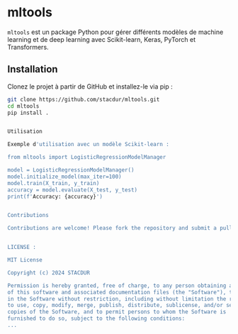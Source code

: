 # mltools

`mltools` est un package Python pour gérer différents modèles de machine learning 
et de deep learning avec Scikit-learn, Keras, PyTorch et Transformers.

## Installation

Clonez le projet à partir de GitHub et installez-le via pip :

```bash
git clone https://github.com/stacdur/mltools.git
cd mltools
pip install .


Utilisation

Exemple d'utilisation avec un modèle Scikit-learn :

from mltools import LogisticRegressionModelManager

model = LogisticRegressionModelManager()
model.initialize_model(max_iter=100)
model.train(X_train, y_train)
accuracy = model.evaluate(X_test, y_test)
print(f'Accuracy: {accuracy}')


Contributions

Contributions are welcome! Please fork the repository and submit a pull request.


LICENSE :

MIT License

Copyright (c) 2024 STACDUR

Permission is hereby granted, free of charge, to any person obtaining a copy
of this software and associated documentation files (the "Software"), to deal
in the Software without restriction, including without limitation the rights
to use, copy, modify, merge, publish, distribute, sublicense, and/or sell
copies of the Software, and to permit persons to whom the Software is
furnished to do so, subject to the following conditions:
...
